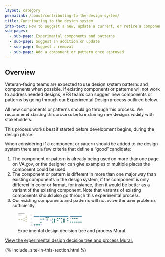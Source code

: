 ```yaml
---
layout: category
permalink: /about/contributing-to-the-design-system/
title: Contributing to the design system
into-text: How to suggest a new, update a current, or retire a component or pattern.
sub-pages:
  - sub-page: Experimental components and patterns
  - sub-page: Suggest an addition or update
  - sub-page: Suggest a removal
  - sub-page: Add a component or pattern once approved
---
```


## Overview

Veteran-facing teams are expected to use design system patterns and components when possible. If existing components or patterns will not work to address needed designs,  VFS teams can suggest new components or patterns by going through our Experimental Design process outlined below. 

All new components or patterns should go through this process. We recommend starting this process before sharing new designs widely with stakeholders. 

This process works best if started before development begins, during the design phase.

When considering if a component or pattern should be added to the design system there are a few criteria that define a “good” candidate:

1. The component or pattern is already being used on more than one page on VA.gov, or the designer can give examples of multiple places the component could be used. 
2. The component or pattern is different in more than one major way than existing components in the design system, if the component is only different in color or format, for instance, then it would be better as a variant of the existing component. Note that variants of existing components should also go through this experimental process.
3. Our existing components and patterns will not solve the user problems sufficiently.

<figure>
  <a href="https://app.mural.co/t/departmentofveteransaffairs9999/m/departmentofveteransaffairs9999/1715279885465/a8a7701ed5948be8cd98f972ee930a16b9e7444b">
  <img alt="A thumbnail image of experimental design decision tree and process Mural" src="src/_about/contributing/experimental-design.png" width="50%">
  </a>
  <figcaption class="site-component-example__caption">Experimental design decision tree and process Mural.</figcaption>
</figure>

<a href="https://app.mural.co/t/departmentofveteransaffairs9999/m/departmentofveteransaffairs9999/1715279885465/a8a7701ed5948be8cd98f972ee930a16b9e7444b">View the experimental design decision tree and process Mural.</a>

{% include _site-in-this-section.html %}
